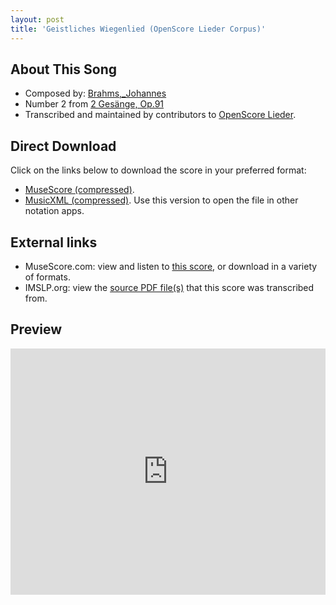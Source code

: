 ```yaml
---
layout: post
title: 'Geistliches Wiegenlied (OpenScore Lieder Corpus)'
---
```


## About This Song

- Composed by: [Brahms,_Johannes](https://fourscoreandmore.org/openscore/lieder/Brahms,_Johannes)
- Number 2 from [2 Gesänge, Op.91](https://fourscoreandmore.org/openscore/lieder/Brahms,_Johannes/2_Gesänge,_Op.91)
- Transcribed and maintained by contributors to [OpenScore Lieder].

[OpenScore Lieder]: https://musescore.com/openscore-lieder-corpus

## Direct Download

Click on the links below to download the score in your preferred format:
- [MuseScore (compressed)](https://github.com/openscore/lieder/blob/main/scores/Brahms,_Johannes/2_Gesänge,_Op.91/2_Geistliches_Wiegenlied/lc6320420.mscz?raw=true).
- [MusicXML (compressed)](https://github.com/openscore/lieder/blob/main/scores/Brahms,_Johannes/2_Gesänge,_Op.91/2_Geistliches_Wiegenlied/lc6320420.mxl?raw=true). Use this version to open the file in other notation apps.

## External links

- MuseScore.com: view and listen to [this score][MuseScore], or download in a variety of formats.
- IMSLP.org: view the [source PDF file(s)][IMSLP] that this score was transcribed from.

[MuseScore]: https://musescore.com/score/6320420
[IMSLP]: https://imslp.org/wiki/Special:ReverseLookup/39262

## Preview

<iframe width="100%" height="394" src="https://musescore.com/openscore-lieder-corpus/scores/6320420/embed" frameborder="0" allowfullscreen allow="autoplay; fullscreen"></iframe>
